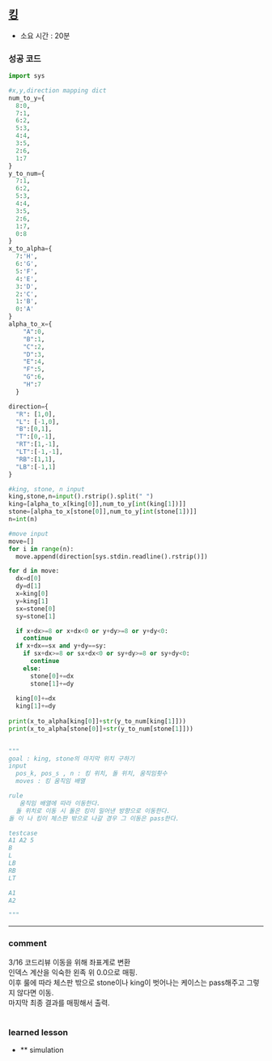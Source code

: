 
## [킹](https://www.acmicpc.net/problem/1063)
* 소요 시간 :  20분

### 성공 코드
```python
import sys

#x,y,direction mapping dict
num_to_y={
  8:0,
  7:1,
  6:2,
  5:3,
  4:4,
  3:5,
  2:6,
  1:7
}
y_to_num={
  7:1,
  6:2,
  5:3,
  4:4,
  3:5,
  2:6,
  1:7,
  0:8
}
x_to_alpha={
  7:'H',
  6:'G',
  5:'F',
  4:'E',
  3:'D',
  2:'C',
  1:'B',
  0:'A'
}
alpha_to_x={
    "A":0,
    "B":1,
    "C":2,
    "D":3,
    "E":4,
    "F":5,
    "G":6,
    "H":7
  }

direction={
  "R": [1,0],
  "L": [-1,0],
  "B":[0,1],
  "T":[0,-1],
  "RT":[1,-1],
  "LT":[-1,-1],
  "RB":[1,1],
  "LB":[-1,1]
}

#king, stone, n input
king,stone,n=input().rstrip().split(" ")
king=[alpha_to_x[king[0]],num_to_y[int(king[1])]]
stone=[alpha_to_x[stone[0]],num_to_y[int(stone[1])]]
n=int(n)

#move input
move=[]
for i in range(n):
  move.append(direction[sys.stdin.readline().rstrip()])

for d in move:
  dx=d[0]
  dy=d[1]
  x=king[0]
  y=king[1]
  sx=stone[0]
  sy=stone[1]

  if x+dx>=8 or x+dx<0 or y+dy>=8 or y+dy<0:
    continue
  if x+dx==sx and y+dy==sy:
    if sx+dx>=8 or sx+dx<0 or sy+dy>=8 or sy+dy<0:
      continue
    else:
      stone[0]+=dx
      stone[1]+=dy
      
  king[0]+=dx
  king[1]+=dy
  
print(x_to_alpha[king[0]]+str(y_to_num[king[1]]))
print(x_to_alpha[stone[0]]+str(y_to_num[stone[1]]))
  

"""
goal : king, stone의 마지막 위치 구하기
input
  pos_k, pos_s , n : 킹 위치, 돌 위치, 움직임횟수
  moves : 킹 움직임 배열

rule
   움직임 배열에 따라 이동한다.
  돌 위치로 이동 시 돌은 킹이 밀어낸 방향으로 이동한다.
돌 이 나 킹이 체스판 밖으로 나갈 경우 그 이동은 pass한다.

testcase
A1 A2 5
B
L
LB
RB
LT

A1
A2

"""
```



----------------------------------------------------------------------------
### comment 
3/16 코드리뷰
이동을 위해 좌표계로 변환   
인덱스 계산을 익숙한 왼족 위 0.0으로 매핑.    
이후 룰에 따라 체스판 밖으로 stone이나 king이 벗어나는 케이스는 pass해주고 그렇지 않다면 이동.   
마지막 최종 결과를 매핑해서 출력.   



#
#
 ### learned lesson
 
* ** simulation
#
#
 
 
 
 


